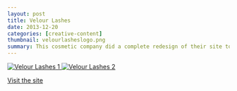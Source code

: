 ```yaml
---
layout: post
title: Velour Lashes
date: 2013-12-20
categories: [creative-content]
thumbnail: velourlasheslogo.png
summary: This cosmetic company did a complete redesign of their site to better reflect the state of their brand. In collaboration with the founder, fresh copy was created for all site pages.
---
```


<a class="zoom" rel="gallery" href="{{ site.url }}/images/VelourPage.png">
  <img alt="Velour Lashes 1" src="{{ site.url }}/images/VelourPage.png"/>
</a>

<a class="zoom" rel="gallery" href="{{ site.url }}/images/Velourpage2.png">
  <img alt="Velour Lashes 2" src="{{ site.url }}/images/Velourpage2.png"/>
</a>

<a href="https://www.velourlashes.com/">Visit the site</a>